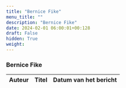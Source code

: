 ```yaml
---
title: "Bernice Fike"
menu_title: ""
description: "Bernice Fike"
date: 2024-02-01 06:00:01+00:128
draft: False
hidden: True
weight:
---
```

### Bernice Fike

**Auteur** | **Titel** | **Datum van het bericht**
---|---|---
